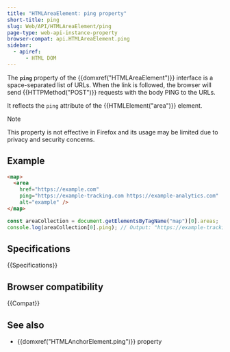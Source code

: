 ```yaml
---
title: "HTMLAreaElement: ping property"
short-title: ping
slug: Web/API/HTMLAreaElement/ping
page-type: web-api-instance-property
browser-compat: api.HTMLAreaElement.ping
sidebar:
  - apiref:
      - HTML DOM
---
```


The **`ping`** property of the {{domxref("HTMLAreaElement")}} interface is a space-separated list of URLs. When the link is followed, the browser will send {{HTTPMethod("POST")}} requests with the body PING to the URLs.

It reflects the `ping` attribute of the {{HTMLElement("area")}} element.

> [!NOTE]
> This property is not effective in Firefox and its usage may be limited due to privacy and security concerns.

## Example

```html
<map>
  <area
    href="https://example.com"
    ping="https://example-tracking.com https://example-analytics.com"
    alt="example" />
</map>
```

```js
const areaCollection = document.getElementsByTagName("map")[0].areas;
console.log(areaCollection[0].ping); // Output: "https://example-tracking.com https://example-analytics.com"
```

## Specifications

{{Specifications}}

## Browser compatibility

{{Compat}}

## See also

- {{domxref("HTMLAnchorElement.ping")}} property
